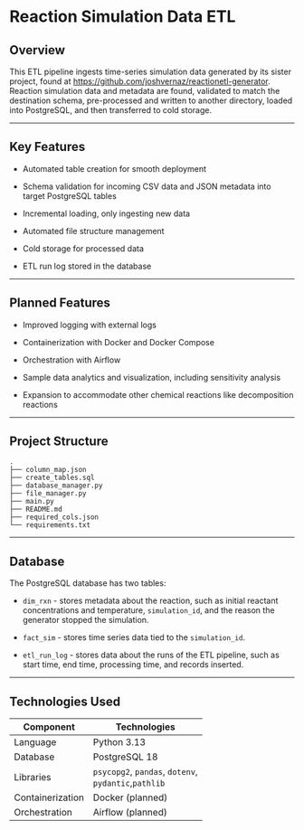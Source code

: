 # Reaction Simulation Data ETL

## Overview

This ETL pipeline ingests time-series simulation data generated by its sister project, found at https://github.com/joshvernaz/reactionetl-generator. Reaction simulation data and metadata are found, validated to match the destination schema, pre-processed and written to another directory, loaded into PostgreSQL, and then transferred to cold storage.

---

## Key Features

- Automated table creation for smooth deployment

- Schema validation for incoming CSV data and JSON metadata into target PostgreSQL tables

- Incremental loading, only ingesting new data

- Automated file structure management

- Cold storage for processed data

- ETL run log stored in the database

---

## Planned Features

- Improved logging with external logs

- Containerization with Docker and Docker Compose

- Orchestration with Airflow

- Sample data analytics and visualization, including sensitivity analysis

- Expansion to accommodate other chemical reactions like decomposition reactions

---

## Project Structure

```
.
├── column_map.json
├── create_tables.sql
├── database_manager.py
├── file_manager.py
├── main.py
├── README.md
├── required_cols.json
└── requirements.txt
```

___

## Database

The PostgreSQL database has two tables: 

- `dim_rxn` - stores metadata about the reaction, such as initial reactant concentrations and temperature, `simulation_id`, and the reason the generator stopped the simulation.

- `fact_sim` - stores time series data tied to the `simulation_id`.

- `etl_run_log` - stores data about the runs of the ETL pipeline, such as start time, end time, processing time, and records inserted.

---

## Technologies Used

| Component        | Technologies                                              |
| ---------------- | --------------------------------------------------------- |
| Language         | Python 3.13                                               |
| Database         | PostgreSQL 18                                             |
| Libraries        | `psycopg2`, `pandas`, `dotenv`, <br/>`pydantic`,`pathlib` |
| Containerization | Docker (planned)                                          |
| Orchestration    | Airflow (planned)                                         |



